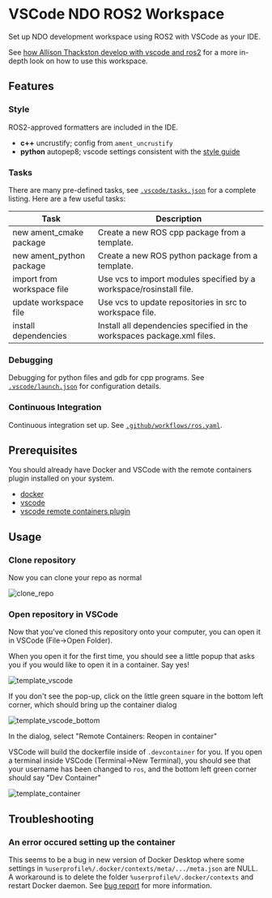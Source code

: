 # VSCode NDO ROS2 Workspace

Set up NDO development workspace using ROS2 with VSCode as your IDE.

See [how Allison Thackston develop with vscode and ros2](https://www.allisonthackston.com/articles/vscode_docker_ros2.html) for a more in-depth look on how to use this workspace.

## Features

### Style

ROS2-approved formatters are included in the IDE.  

* **c++** uncrustify; config from `ament_uncrustify`
* **python** autopep8; vscode settings consistent with the [style guide](https://index.ros.org/doc/ros2/Contributing/Code-Style-Language-Versions/)

### Tasks

There are many pre-defined tasks, see [`.vscode/tasks.json`](.vscode/tasks.json) for a complete listing. Here are a few useful tasks:

| Task | Description |
| --- | --- |
| new ament_cmake package | Create a new ROS cpp package from a template. |
| new ament_python package | Create a new ROS python package from a template. |
| import from workspace file | Use vcs to import modules specified by a workspace/rosinstall file. |
| update workspace file | Use vcs to update repositories in src to workspace file. |
| install dependencies | Install all dependencies specified in the workspaces package.xml files. |

### Debugging

Debugging for python files and gdb for cpp programs.  See [`.vscode/launch.json`](.vscode/launch.json) for configuration details.

### Continuous Integration

Continuous integration set up. See [`.github/workflows/ros.yaml`](/.github/workflows/ros.yaml).

## Prerequisites

You should already have Docker and VSCode with the remote containers plugin installed on your system.

* [docker](https://docs.docker.com/engine/install/)
* [vscode](https://code.visualstudio.com/)
* [vscode remote containers plugin](https://marketplace.visualstudio.com/items?itemName=ms-vscode-remote.remote-containers)

## Usage
### Clone repository
Now you can clone your repo as normal

![clone_repo](https://user-images.githubusercontent.com/6098197/91332342-e4e0f680-e780-11ea-9525-49b0afa0e4bb.png)
### Open repository in VSCode
Now that you've cloned this repository onto your computer, you can open it in VSCode (File->Open Folder). 

When you open it for the first time, you should see a little popup that asks you if you would like to open it in a container.  Say yes!

![template_vscode](https://user-images.githubusercontent.com/6098197/91332551-36898100-e781-11ea-9080-729964373719.png)

If you don't see the pop-up, click on the little green square in the bottom left corner, which should bring up the container dialog

![template_vscode_bottom](https://user-images.githubusercontent.com/6098197/91332638-5d47b780-e781-11ea-9fb6-4d134dbfc464.png)

In the dialog, select "Remote Containers: Reopen in container"

VSCode will build the dockerfile inside of `.devcontainer` for you.  If you open a terminal inside VSCode (Terminal->New Terminal), you should see that your username has been changed to `ros`, and the bottom left green corner should say "Dev Container"

![template_container](https://user-images.githubusercontent.com/6098197/91332895-adbf1500-e781-11ea-8afc-7a22a5340d4a.png)
## Troubleshooting

### An error occured setting up the container
This seems to be a bug in new version of Docker Desktop where some settings in `%userprofile%/.docker/contexts/meta/.../meta.json` are NULL. A workaround is to delete the folder `%userprofile%/.docker/contexts` and restart Docker daemon. See [bug report](https://github.com/docker/compose/issues/9956) for more information.

